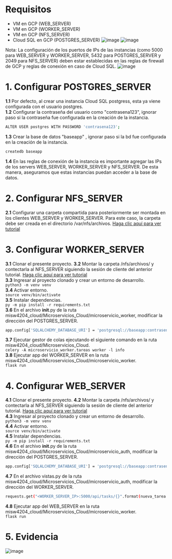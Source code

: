 # Requisitos

- VM en GCP (WEB_SERVER)
- VM en GCP (WORKER_SERVER)
- VM en GCP (NFS_SERVER)
- Cloud SQL en GCP (POSTGRES_SERVER)
![image](https://user-images.githubusercontent.com/31069035/233821353-10f023fc-3957-467c-be3e-3dc5df888697.png)
![image](https://user-images.githubusercontent.com/31069035/233821390-8642ba92-507e-43d9-81d7-7817c638b557.png)

Nota: La configuración de los puertos de IPs de las instancias (como 5000 para WEB_SERVER y WORKER_SERVER, 5432 para POSTGRES_SERVER y 2049 para NFS_SERVER) deben estar establecidas en las reglas de firewall de GCP y reglas de conexión en caso de Cloud SQL.
![image](https://user-images.githubusercontent.com/31069035/233866267-7410873d-a5db-4bd1-bc24-c2435c5b0389.png)


# 1. Configurar POSTGRES_SERVER

**1.1**  Por defecto, al crear una instancia Cloud SQL postgress, esta ya viene configurada con el usuario postgres.  
**1.2** Configurar la contraseña del usuario como "contrasena123", ignorar paso si la contraseña fue configurada en la creación de la instancia.
```bash
ALTER USER postgres WITH PASSWORD 'contrasena123';
```
**1.3** Crear la base de datos "baseapp" , ignorar paso si la bd fue configurada en la creación de la instancia.
```bash
createdb baseapp
```  
**1.4** En las reglas de conexión de la instancia es importante agregar las IPs de los servers WEB_SERVER, WORKER_SERVER y NFS_SERVER. De esta manera, aseguramos que estas instancias puedan acceder a la base de datos.

# 2. Configurar NFS_SERVER

**2.1**  Configurar una carpeta compartida para posteriormente ser montada en los clientes WEB_SERVER y WORKER_SERVER. Para este caso, la carpeta debe ser creada en el directorio /var/nfs/archivos.
[Haga clic aquí para ver tutorial](https://www.digitalocean.com/community/tutorials/how-to-set-up-an-nfs-mount-on-ubuntu-22-04)

# 3. Configurar WORKER_SERVER

**3.1** Clonar el presente proyecto.
**3.2** Montar la carpeta /nfs/archivos/ y contectarla al NFS_SERVER siguiendo la sesión de cliente del anterior tutorial.
[Haga clic aquí para ver tutorial](https://www.digitalocean.com/community/tutorials/how-to-set-up-an-nfs-mount-on-ubuntu-22-04#step-5-creating-mount-points-and-mounting-directories-on-the-client)  
**3.3** Ingresar al proyecto clonado y crear un entorno de desarrollo.  
`python3 -m venv venv`  
**3.4** Activar entorno.  
`source venv/bin/activate`  
**3.5** Instalar dependencias.  
`py -m pip install -r requirements.txt`  
**3.6** En el archivo __init__.py de la ruta  misw4204_cloud/Microservicios_Cloud/microservicio_worker, modificar la dirección del POSTGRES_SERVER.
```bash
app.config['SQLALCHEMY_DATABASE_URI'] = 'postgresql://baseapp:contrasena123@<POSTGRES_SERVER_IP>/baseapp'
```
**3.7** Ejecutar gestor de colas ejecutando el siguiente comando en la ruta misw4204_cloud/Microservicios_Cloud.  
`celery -A microservicio_worker.tareas worker -l info`  
**3.8** Ejecutar app del WORKER_SERVER en la ruta misw4204_cloud/Microservicios_Cloud/microservicio_worker.  
`flask run`  

# 4. Configurar WEB_SERVER

**4.1** Clonar el presente proyecto.
**4.2** Montar la carpeta /nfs/archivos/ y contectarla al NFS_SERVER siguiendo la sesión de cliente del anterior tutorial.
[Haga clic aquí para ver tutorial](https://www.digitalocean.com/community/tutorials/how-to-set-up-an-nfs-mount-on-ubuntu-22-04#step-5-creating-mount-points-and-mounting-directories-on-the-client)  
**4.3** Ingresar al proyecto clonado y crear un entorno de desarrollo.  
`python3 -m venv venv`  
**4.4** Activar entorno.  
`source venv/bin/activate`  
**4.5** Instalar dependencias.  
`py -m pip install -r requirements.txt`  
**4.6** En el archivo __init__.py de la ruta misw4204_cloud/Microservicios_Cloud/microservicio_auth, modificar la dirección del POSTGRES_SERVER.
```bash
app.config['SQLALCHEMY_DATABASE_URI'] = 'postgresql://baseapp:contrasena123@<POSTGRES_SERVER_IP>/baseapp'
```
**4.7** En el archivo vistas.py de la ruta misw4204_cloud/Microservicios_Cloud/microservicio_auth, modificar la dirección del WORKER_SERVER.
```bash
requests.get("<WORKER_SERVER_IP>:5000/api/tasks/{}".format(nueva_tarea.id)) # Linea 111
```
**4.8** Ejecutar app del WEB_SERVER en la ruta misw4204_cloud/Microservicios_Cloud/microservicio_worker.  
`flask run`  

# 5. Evidencia
![image](https://user-images.githubusercontent.com/31069035/233821446-acebafa3-7933-4e2c-85fe-1fa708df58ca.png)
